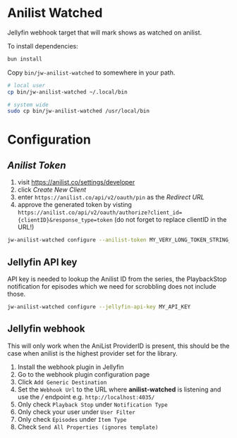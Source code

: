 # Anilist Watched

Jellyfin webhook target that will mark shows as watched on anilist.

To install dependencies:

```bash
bun install
```

Copy `bin/jw-anilist-watched` to somewhere in your path.

```bash
# local user
cp bin/jw-anilist-watched ~/.local/bin

# system wide
sudo cp bin/jw-anilist-watched /usr/local/bin
```

# Configuration
## *Anilist Token*
1. visit https://anilist.co/settings/developer
1. click *Create New Client*
1. enter `https://anilist.co/api/v2/oauth/pin` as the *Redirect URL*
1. approve the generated token by visting `https://anilist.co/api/v2/oauth/authorize?client_id={clientID}&response_type=token` (do not forget to replace clientID in the URL!)

```bash
jw-anilist-watched configure --anilist-token MY_VERY_LONG_TOKEN_STRING_HERE
```

## Jellyfin API key
API key is needed to lookup the Anilist ID from the series, the PlaybackStop notification for episodes which we need for scrobbling does not include those.

```bash
jw-anilist-watched configure --jellyfin-api-key MY_API_KEY
```

## Jellyfin webhook
This will only work when the AniList ProviderID is present, this should be the case when anilist is the highest provider set for the library.

1. Install the webhook plugin in Jellyfin
1. Go to the webhook plugin configuration page
1. Click `Add Generic Destination`
1. Set the `Webhook Url` to the URL where **anilist-watched** is listening and use the */* endpoint e.g. `http://localhost:4035/`
1. Only check `Playback Stop` under `Notification Type`
1. Only check your user under `User Filter`
1. Only check `Episodes` under `Item Type`
1. Check `Send All Properties (ignores template)`
